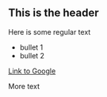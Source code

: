 ## This is the header

Here is some regular text

* bullet 1
* bullet 2

[Link to Google](http://www.google.com)

More text